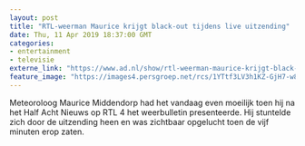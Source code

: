 ```yaml
---
layout: post
title: "RTL-weerman Maurice krijgt black-out tijdens live uitzending"
date: Thu, 11 Apr 2019 18:37:00 GMT
categories: 
- entertainment 
- televisie 
externe_link: "https://www.ad.nl/show/rtl-weerman-maurice-krijgt-black-out-tijdens-live-uitzending~acae2a8b/"
feature_image: "https://images4.persgroep.net/rcs/1YTtf3LV3h1KZ-GjH7-w88JxbeQ/diocontent/145331418/_fitwidth/400/?appId=21791a8992982cd8da851550a453bd7f&quality=0.7"
---
```


Meteoroloog Maurice Middendorp had het vandaag even moeilijk toen hij na het Half Acht Nieuws op RTL 4 het weerbulletin presenteerde. Hij stuntelde zich door de uitzending heen en was zichtbaar opgelucht toen de vijf minuten erop zaten.
